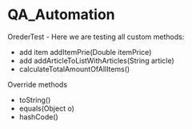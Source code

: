 # QA_Automation 

OrederTest - Here we are testing all custom methods:

- add item addItemPrie(Double itemPrice)
- add addArticleToListWithArticles(String article)
- calculateTotalAmountOfAllItems()
  
Override methods 
-  toString()
- equals(Object o)
- hashCode() 